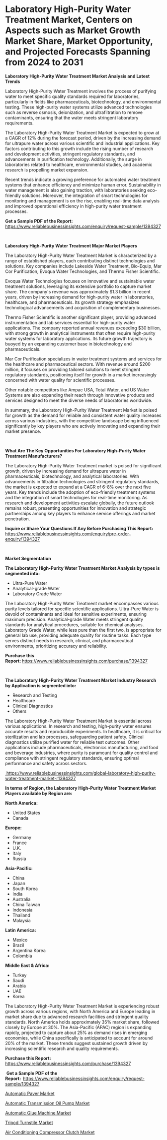 <p><h1>Laboratory High-Purity Water Treatment Market, Centers on Aspects such as Market Growth Market Share, Market Opportunity, and Projected Forecasts Spanning from 2024 to 2031</h1></p><p><strong>Laboratory High-Purity Water Treatment Market Analysis and Latest Trends</strong></p>
<p><p>Laboratory High-Purity Water Treatment involves the process of purifying water to meet specific quality standards required for laboratories, particularly in fields like pharmaceuticals, biotechnology, and environmental testing. These high-purity water systems utilize advanced technologies such as reverse osmosis, deionization, and ultrafiltration to remove contaminants, ensuring that the water meets stringent laboratory requirements.</p><p>The Laboratory High-Purity Water Treatment Market is expected to grow at a CAGR of 12% during the forecast period, driven by the increasing demand for ultrapure water across various scientific and industrial applications. Key factors contributing to this growth include the rising number of research and development activities, stringent regulatory standards, and advancements in purification technology. Additionally, the surge in laboratories related to healthcare, environmental studies, and academic research is propelling market expansion.</p><p>Recent trends indicate a growing preference for automated water treatment systems that enhance efficiency and minimize human error. Sustainability in water management is also gaining traction, with laboratories seeking eco-friendly solutions. Moreover, the integration of smart technologies for monitoring and management is on the rise, enabling real-time data analysis and improved operational efficiency in high-purity water treatment processes.</p></p>
<p><strong>Get a Sample PDF of the Report:&nbsp;</strong> <a href="https://www.reliablebusinessinsights.com/enquiry/request-sample/1394327?utm_campaign=1741&utm_medium=2&utm_source=Github&utm_content=ia&utm_term=18102024&utm_id=laboratory-high-purity-water-treatment">https://www.reliablebusinessinsights.com/enquiry/request-sample/1394327</a></p>
<p>&nbsp;</p>
<p><strong>Laboratory High-Purity Water Treatment Major Market Players</strong></p>
<p><p>The Laboratory High-Purity Water Treatment Market is characterized by a range of established players, each contributing distinct technologies and solutions. Key companies include Lakeside Water Treatment, Bio-Equip, Mar Cor Purification, Evoqua Water Technologies, and Thermo Fisher Scientific. </p><p>Evoqua Water Technologies focuses on innovative and sustainable water treatment solutions, leveraging its extensive portfolio to capture market share. The company's revenue was approximately $1.3 billion in recent years, driven by increasing demand for high-purity water in laboratories, healthcare, and pharmaceuticals. Its growth strategy emphasizes technological advancements and acquisition of complementary businesses.</p><p>Thermo Fisher Scientific is another significant player, providing advanced instrumentation and lab services essential for high-purity water applications. The company reported annual revenues exceeding $30 billion, with strong growth in analytical instruments that often require high-purity water systems for laboratory applications. Its future growth trajectory is buoyed by an expanding customer base in biotechnology and pharmaceuticals.</p><p>Mar Cor Purification specializes in water treatment systems and services for the healthcare and pharmaceutical sectors. With revenue around $200 million, it focuses on providing tailored solutions to meet stringent regulatory standards, positioning itself for growth in a market increasingly concerned with water quality for scientific processes.</p><p>Other notable competitors like Ampac USA, Total Water, and US Water Systems are also expanding their reach through innovative products and services designed to meet the diverse needs of laboratories worldwide. </p><p>In summary, the Laboratory High-Purity Water Treatment Market is poised for growth as the demand for reliable and consistent water quality increases across various industries, with the competitive landscape being influenced significantly by key players who are actively innovating and expanding their market presence.</p></p>
<p>&nbsp;</p>
<p><strong>What Are The Key Opportunities For Laboratory High-Purity Water Treatment Manufacturers?</strong></p>
<p><p>The Laboratory High-Purity Water Treatment market is poised for significant growth, driven by increasing demand for ultrapure water in pharmaceuticals, biotechnology, and analytical laboratories. With advancements in filtration technologies and stringent regulatory standards, the market is expected to expand at a CAGR of 6-8% over the next five years. Key trends include the adoption of eco-friendly treatment systems and the integration of smart technologies for real-time monitoring. As research and development activities escalate globally, the future outlook remains robust, presenting opportunities for innovation and strategic partnerships among key players to enhance service offerings and market penetration.</p></p>
<p><strong>Inquire or Share Your Questions If Any Before Purchasing This Report:</strong> <a href="https://www.reliablebusinessinsights.com/enquiry/pre-order-enquiry/1394327?utm_campaign=1741&utm_medium=2&utm_source=Github&utm_content=ia&utm_term=18102024&utm_id=laboratory-high-purity-water-treatment">https://www.reliablebusinessinsights.com/enquiry/pre-order-enquiry/1394327</a></p>
<p>&nbsp;</p>
<p><strong>Market Segmentation</strong></p>
<p><strong>The Laboratory High-Purity Water Treatment Market Analysis by types is segmented into:</strong></p>
<p><ul><li>Ultra-Pure Water</li><li>Analytical-grade Water</li><li>Laboratory Grade Water</li></ul></p>
<p><p>The Laboratory High-Purity Water Treatment market encompasses various purity levels tailored for specific scientific applications. Ultra-Pure Water is devoid of contaminants and ideal for sensitive experiments, ensuring maximum precision. Analytical-grade Water meets stringent quality standards for analytical procedures, suitable for chemical analyses. Laboratory Grade Water, while less pure than the first two, is appropriate for general lab use, providing adequate quality for routine tasks. Each type serves distinct needs in research, clinical, and pharmaceutical environments, prioritizing accuracy and reliability.</p></p>
<p><strong>Purchase this Report:&nbsp;</strong><a href="https://www.reliablebusinessinsights.com/purchase/1394327?utm_campaign=1741&utm_medium=2&utm_source=Github&utm_content=ia&utm_term=18102024&utm_id=laboratory-high-purity-water-treatment">https://www.reliablebusinessinsights.com/purchase/1394327</a></p>
<p>&nbsp;</p>
<p><strong>The Laboratory High-Purity Water Treatment Market Industry Research by Application is segmented into:</strong></p>
<p><ul><li>Research and Testing</li><li>Healthcare</li><li>Clinical Diagnostics</li><li>Others</li></ul></p>
<p><p>The Laboratory High-Purity Water Treatment Market is essential across various applications. In research and testing, high-purity water ensures accurate results and reproducible experiments. In healthcare, it is critical for sterilization and lab processes, safeguarding patient safety. Clinical diagnostics utilize purified water for reliable test outcomes. Other applications include pharmaceuticals, electronics manufacturing, and food and beverage industries, where purity is paramount for quality control and compliance with stringent regulatory standards, ensuring optimal performance and safety across sectors.</p></p>
<p><a href="https://www.reliablebusinessinsights.com/global-laboratory-high-purity-water-treatment-market-r1394327?utm_campaign=1741&utm_medium=2&utm_source=Github&utm_content=ia&utm_term=18102024&utm_id=laboratory-high-purity-water-treatment">&nbsp;https://www.reliablebusinessinsights.com/global-laboratory-high-purity-water-treatment-market-r1394327</a></p>
<p><strong>In terms of Region, the Laboratory High-Purity Water Treatment Market Players available by Region are:</strong></p>
<p>
    <p> <strong> North America: </strong>
        <ul>
            <li>United States</li>
            <li>Canada</li>
        </ul>
        </p> 
    <p> <strong> Europe: </strong>
        <ul>
            <li>Germany</li>
            <li>France</li>
            <li>U.K.</li>
            <li>Italy</li>
            <li>Russia</li>
        </ul>
        </p> 
    <p> <strong> Asia-Pacific: </strong>
        <ul>
            <li>China</li>
            <li>Japan</li>
            <li>South Korea</li>
            <li>India</li>
            <li>Australia</li>
            <li>China Taiwan</li>
            <li>Indonesia</li>
            <li>Thailand</li>
            <li>Malaysia</li>
        </ul>
        </p> 
    <p> <strong> Latin America: </strong>
        <ul>
            <li>Mexico</li>
            <li>Brazil</li>
            <li>Argentina Korea</li>
            <li>Colombia</li>
        </ul>
        </p> 
    <p> <strong> Middle East & Africa: </strong>
        <ul>
            <li>Turkey</li>
            <li>Saudi</li>
            <li>Arabia</li>
            <li>UAE</li>
            <li>Korea</li>
        </ul>
    </p>
    </p>
<p><p>The Laboratory High-Purity Water Treatment Market is experiencing robust growth across various regions, with North America and Europe leading in market share due to advanced research facilities and stringent quality standards. North America holds approximately 35% market share, followed closely by Europe at 30%. The Asia-Pacific (APAC) region is expanding rapidly, projected to capture about 25% as demand rises in emerging economies, while China specifically is anticipated to account for around 20% of the market. These trends suggest sustained growth driven by increasing scientific research and quality requirements.</p></p>
<p><strong>Purchase this Report: </strong><a href="https://www.reliablebusinessinsights.com/purchase/1394327?utm_campaign=1741&utm_medium=2&utm_source=Github&utm_content=ia&utm_term=18102024&utm_id=laboratory-high-purity-water-treatment">https://www.reliablebusinessinsights.com/purchase/1394327</a></p>
<p>&nbsp;<strong>Get a Sample PDF of the Report:&nbsp;&nbsp;</strong><a href="https://www.reliablebusinessinsights.com/enquiry/request-sample/1394327?utm_campaign=1741&utm_medium=2&utm_source=Github&utm_content=ia&utm_term=18102024&utm_id=laboratory-high-purity-water-treatment">https://www.reliablebusinessinsights.com/enquiry/request-sample/1394327</a></p>
<p><strong></strong></p>
<p><p><a href="https://www.linkedin.com/pulse/key-drivers-automatic-paver-market-trends-future-outlook-2024-2031-sqlzc?utm_campaign=1741&utm_medium=2&utm_source=Github&utm_content=ia&utm_term=18102024&utm_id=laboratory-high-purity-water-treatment">Automatic Paver Market</a></p><p><a href="https://www.linkedin.com/pulse/global-automatic-transmission-oil-pump-market-opportunities-dydxc?utm_campaign=1741&utm_medium=2&utm_source=Github&utm_content=ia&utm_term=18102024&utm_id=laboratory-high-purity-water-treatment">Automatic Transmission Oil Pump Market</a></p><p><a href="https://www.linkedin.com/pulse/pioneering-growth-analyzing-global-automatic-glue-machine-market-rzupc?utm_campaign=1741&utm_medium=2&utm_source=Github&utm_content=ia&utm_term=18102024&utm_id=laboratory-high-purity-water-treatment">Automatic Glue Machine Market</a></p><p><a href="https://www.linkedin.com/pulse/tripod-turnstile-market-global-insights-regional-analysis-nni3c?utm_campaign=1741&utm_medium=2&utm_source=Github&utm_content=ia&utm_term=18102024&utm_id=laboratory-high-purity-water-treatment">Tripod Turnstile Market</a></p><p><a href="https://www.linkedin.com/pulse/air-conditioning-compressor-clutch-market-share-analysis-growth-nm7yc?utm_campaign=1741&utm_medium=2&utm_source=Github&utm_content=ia&utm_term=18102024&utm_id=laboratory-high-purity-water-treatment">Air Conditioning Compressor Clutch Market</a></p></p>